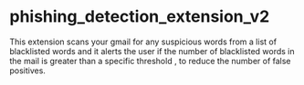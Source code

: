 # phishing_detection_extension_v2
This extension scans your gmail for any suspicious words from a list of blacklisted words and it alerts the user if the number of blacklisted words in the mail is greater than a specific threshold , to reduce the number of false positives. 
